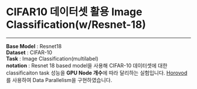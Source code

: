 # CIFAR10 데이터셋 활용 Image Classification(w/Resnet-18)
------------------------------
**Base Model** : Resnet18 
<br />
**Dataset** : CIFAR-10
<br />
**Task** : Image Classification(multilabel)
<br />
**notation** : Resnet 18 based model을 사용해 CIFAR-10 데이터셋에 대한 classificaiton task 성능을 **GPU Node 개수**에 따라 달리하는 실험입니다. [Horovod](https://github.com/horovod/horovod)를 사용하여 Data Parallelism을 구현하였습니다.
